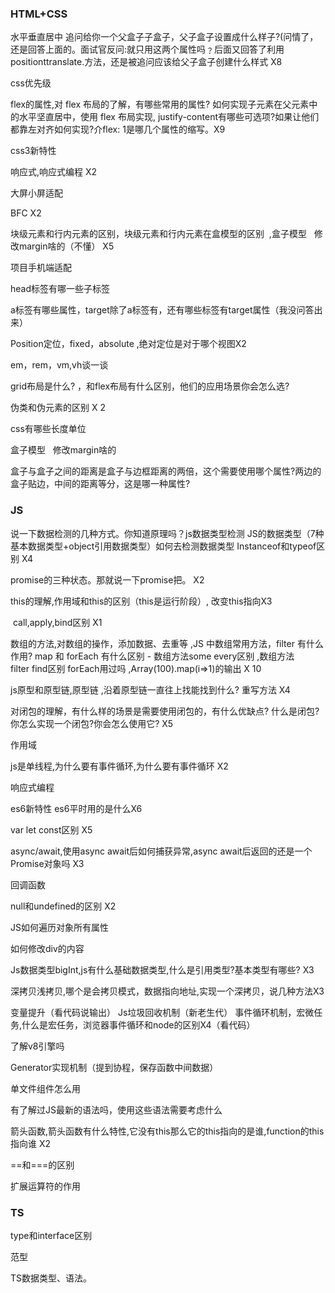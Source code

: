 ### HTML+CSS

水平垂直居中 追问给你一个父盒子子盒子，父子盒子设置成什么样子?(问情了，还是回答上面的。面试官反问:就只用这两个属性吗﹖后面又回答了利用positionttranslate.方法，还是被追问应该给父子盒子创建什么样式 X8

css优先级

flex的属性,对 flex 布局的了解，有哪些常用的属性? 如何实现子元素在父元素中的水平坚直居中，使用 flex 布局实现, justify-content有哪些可选项?如果让他们都靠左对齐如何实现?介flex: 1是哪几个属性的缩写。X9

css3新特性

响应式,响应式编程 X2

大屏小屏适配

BFC X2

块级元素和行内元素的区别，块级元素和行内元素在盒模型的区别  ,盒子模型   修改margin啥的（不懂） X5

项目手机端适配

head标签有哪一些子标签

a标签有哪些属性，target除了a标签有，还有哪些标签有target属性（我没问答出来）

Position定位，fixed，absolute ,绝对定位是对于哪个视图X2

em，rem，vm,vh谈一谈

grid布局是什么? ，和flex布局有什么区别，他们的应用场景你会怎么选?

伪类和伪元素的区别 X 2

css有哪些长度单位

盒子模型   修改margin啥的

盒子与盒子之间的距离是盒子与边框距离的两倍，这个需要使用哪个属性?两边的
盒子贴边，中间的距离等分，这是哪一种属性?

### JS

说一下数据检测的几种方式。你知道原理吗？js数据类型检测 JS的数据类型（7种基本数据类型+object引用数据类型）如何去检测数据类型 Instanceof和typeof区别 X4

promise的三种状态。那就说一下promise把。 X2

this的理解,作用域和this的区别（this是运行阶段）, 改变this指向X3

 call,apply,bind区别 X1

数组的方法,对数组的操作，添加数据、去重等 ,JS 中数组常用方法，filter 有什么作用? map 和 forEach 有什么区别  - 数组方法some every区别 ,数组方法filter find区别 forEach用过吗 ,Array(100).map(i=>1)的输出 X 10

js原型和原型链,原型链 ,沿着原型链一直往上找能找到什么? 重写方法 X4

对闭包的理解，有什么样的场景是需要使用闭包的，有什么优缺点? 什么是闭包?你怎么实现一个闭包?你会怎么使用它? X5

作用域

js是单线程,为什么要有事件循环,为什么要有事件循环 X2

响应式编程

es6新特性 es6平时用的是什么X6

var let const区别 X5

async/await,使用async await后如何捕获异常,async await后返回的还是一个Promise对象吗 X3

回调函数

null和undefined的区别 X2

JS如何遍历对象所有属性

如何修改div的内容

Js数据类型bigInt,js有什么基础数据类型,什么是引用类型?基本类型有哪些? X3

深拷贝浅拷贝,哪个是会拷贝模式，数据指向地址,实现一个深拷贝，说几种方法X3

变量提升（看代码说输出） 
Js垃圾回收机制（新老生代） 
事件循环机制，宏微任务,什么是宏任务，浏览器事件循环和node的区别X4（看代码）

了解v8引擎吗

Generator实现机制（提到协程，保存函数中间数据）

单文件组件怎么用

有了解过JS最新的语法吗，使用这些语法需要考虑什么

箭头函数,箭头函数有什么特性,它没有this那么它的this指向的是谁,function的this指向谁 X2

==和===的区别

扩展运算符的作用

### TS

type和interface区别

范型

TS数据类型、语法。
